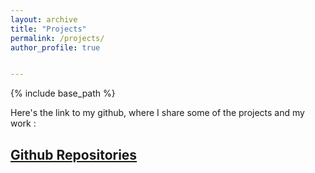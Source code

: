 ```yaml
---
layout: archive
title: "Projects"
permalink: /projects/
author_profile: true


---
```


{% include base_path %}



Here's the link to my github, where I share some of the projects and my work :

## <a href="https://github.com/chaitanyaviriyala?tab=repositories" target="_blank">Github Repositories</a>



